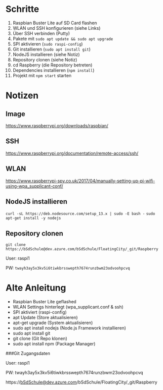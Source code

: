 # Schritte

1. Raspbian Buster Lite auf SD Card flashen
2. WLAN und SSH konfigurieren (siehe Links)
3. Über SSH verbinden (Putty)
4. Pakete mit `sudo apt update && sudo apt upgrade`
5. SPI aktivieren (`sudo raspi-config`)
6. Git installieren (`sudo apt install git`)
7. NodeJS installieren (siehe Notiz)
8. Repository clonen (siehe Notiz)
9. cd Raspberry (die Repository betreten)
10. Dependencies installieren (`npm install`)
11. Projekt mit `npm start` starten

# Notizen

## Image
https://www.raspberrypi.org/downloads/raspbian/

## SSH
https://www.raspberrypi.org/documentation/remote-access/ssh/

## WLAN
https://www.raspberrypi-spy.co.uk/2017/04/manually-setting-up-pi-wifi-using-wpa_supplicant-conf/

## NodeJS installieren
`curl -sL https://deb.nodesource.com/setup_13.x | sudo -E bash -`
`sudo apt-get install -y nodejs`

## Repository clonen
`git clone https://bSdSchule@dev.azure.com/bSdSchule/FloatingCity/_git/Raspberry`

User: raspi1

PW: `twayh3ay5x3kv5i6tiwkbrsswepth7674runzbwm23odvoohpcvq`


# Alte Anleitung

* Raspbian Buster Lite geflashed
* WLAN Settings hinterlegt (wpa_supplicant.conf & ssh)
* SPI aktiviert (raspi-config)
* apt Update (Store aktualisieren)
* apt-get upgrade (System aktualisieren)
* sudo apt install nodejs (Node.js Framework installieren)
* sudo apt install git
* git clone (Git Repo klonen)
* sudo apt install npm (Package Manager)

###Git Zugangsdaten

User: raspi1

PW: twayh3ay5x3kv5i6tiwkbrsswepth7674runzbwm23odvoohpcvq

https://bSdSchule@dev.azure.com/bSdSchule/FloatingCity/_git/Raspberry